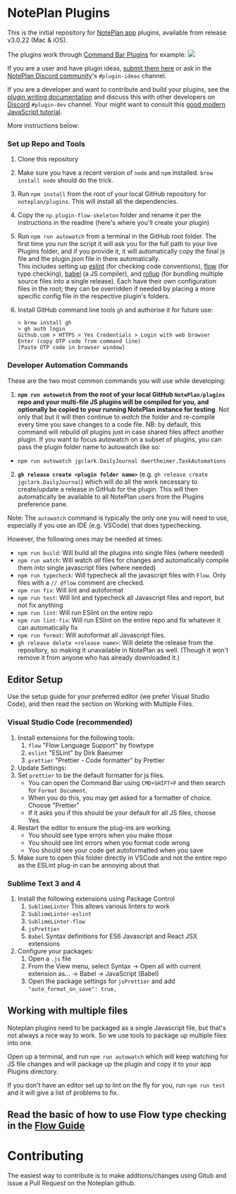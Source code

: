 # NotePlan Plugins

This is the initial repository for [NotePlan app](https://noteplan.co/) plugins, available from release v3.0.22 (Mac & iOS).

The plugins work through [Command Bar Plugins](https://help.noteplan.co/article/65-commandbar-plugins)
for example:
![](https://d33v4339jhl8k0.cloudfront.net/docs/assets/6081f7f4c9133261f23f4b41/images/608c5886f8c0ef2d98df845c/file-fLVrMGjoZr.png)

If you are a user and have plugin ideas, [submit them here](https://feedback.noteplan.co/plugins-scripting) or ask in the [NotePlan Discord community](https://discord.gg/D4268MT)'s `#plugin-ideas` channel.

If you are a developer and want to contribute and build your plugins, see the [plugin writing documentation](https://help.noteplan.co/article/67-create-command-bar-plugins) and discuss this with other developers on [Discord](https://discord.gg/D4268MT) `#plugin-dev` channel.  Your might want to consult this [good modern JavaScript tutorial](https://javascript.info/).

More instructions below:
### Set up Repo and Tools

1. Clone this repository
2.  Make sure you have a recent version of `node` and `npm` installed. `brew install node` should do the trick.
3.  Run `npm install` from the root of your local GitHub repository for `noteplan/plugins`. This will install all the dependencies.
3. Copy the `np.plugin-flow-skeleton` folder and rename it per the instructions in the readme (here's where you'll create your plugin)
4.  Run `npm run autowatch` from a terminal in the GitHub root folder. The first time you run the script it will ask you for the full path to your live Plugins folder, and if you provide it, it will automatically copy the final js file and the plugin.json file in there automatically.<br />
   This includes setting up [eslint](https://eslint.org/) (for checking code conventions), [flow](https://flow.org/) (for type checking), [babel](https://babeljs.io/) (a JS compiler), and [rollup](https://rollupjs.org/guide/en/) (for bundling multiple source files into a single release).  Each have their own configuration files in the root; they can be overridden if needed by placing a more specific config file in the respective plugin's folders.

5. Install GitHub command line tools `gh` and authorise it for future use:
   ```
   > brew install gh
   > gh auth login
   Github.com > HTTPS > Yes Credentials > Login with web browser
   Enter (copy OTP code from command line)
   [Paste OTP code in browser window]
   ```

### Developer Automation Commands

These are the two most common commands you will use while developing:

1. **`npm run autowatch` from the root of your local GitHub `NotePlan/plugins` repo and your multi-file JS plugins will be compiled for you, and optionally be copied to your running NotePlan instance for testing**.  Not only that but it will then continue to _watch_ the folder and re-compile every time you save changes to a code file. NB: by default, this command will rebuild _all_ plugins just in case shared files affect another plugin. If you want to focus autowatch on a subset of plugins, you can pass the plugin folder name to autowatch like so:

- `npm run autowatch jgclark.DailyJournal dwertheimer.TaskAutomations`

2. **`gh release create <plugin folder name>`** (e.g. `gh release create jgclark.DailyJournal`) which will do all the work necessary to create/update a release in GitHub for the plugin. This will then automatically be available to all NotePlan users from the Plugins preference pane.

Note: The `autowatch` command is typically the only one you will need to use, especially if you use an IDE (e.g. VSCode) that does typechecking.

However, the following ones may be needed at times:
- `npm run build`: Will build all the plugins into single files (where needed)
- `npm run watch`: Will watch *all* files for changes and automatically compile them into single javascript files (where needed)
- `npm run typecheck`: Will typecheck all the javascript files with `Flow`. Only files with a `// @flow` comment are checked.
- `npm run fix`: Will lint and autoformat
- `npm run test`: Will lint and typecheck all Javascript files and report, but not fix anything
- `npm run lint`: Will run ESlint on the entire repo
- `npm run lint-fix`: Will run ESlint on the entire repo and fix whatever it can automatically fix
- `npm run format`: Will autoformat all Javascript files.
- `gh release delete <release name>`: Will delete the release from the repository, so making it unavailable in NotePlan as well. (Though it won't remove it from anyone who has already downloaded it.)
## Editor Setup

Use the setup guide for your preferred editor (we prefer Visual Studio Code), and then read the section on Working with Multiple Files.

### Visual Studio Code (recommended)

1. Install extensions for the following tools:
   1. `flow` "Flow Language Support" by flowtype
   2. `eslint` "ESLint" by Dirk Baeumer
   3. `prettier` "Prettier - Code formatter" by Prettier
2. Update Settings:
3. Set `prettier` to be the default formatter for js files.
   - You can open the Command Bar using `CMD+SHIFT+P` and then search for `Format Document`.
   - When you do this, you may get asked for a formatter of choice. Choose "Prettier"
   - If it asks you if this should be your default for all JS files, choose Yes.
4. Restart the editor to ensure the plug-ins are working.
   - You should see type errors when you make those
   - You should see lint errors when you format code wrong
   - You should see your code get autoformatted when you save
5. Make sure to open this folder directly in VSCode and not the entire repo as the ESLint plug-in can be annoying about that

### Sublime Text 3 and 4

1. Install the following extensions using Package Control
   1. `SublimeLinter` This allows various linters to work
   2. `SublimeLinter-eslint`
   3. `SublimeLinter-flow`
   4. `jsPrettier`
   5. `Babel` Syntax definitions for ES6 Javascript and React JSX extensions
2. Configure your packages:
   1. Open a `.js` file
   2. From the View menu, select Syntax → Open all with current extension as… → Babel → JavaScript (Babel)
   3. Open the package settings for `jsPrettier` and add `"auto_format_on_save": true,`

## Working with multiple files

Noteplan plugins need to be packaged as a single Javascript file, but that's not always a nice way to work.
So we use tools to package up multiple files into one.

Open up a terminal, and run `npm run autowatch` which will keep watching for JS file changes and will package up the plugin and copy it to your app Plugins directory.

If you don't have an editor set up to lint on the fly for you, run `npm run test` and it will give a list of problems to fix.

## Read the basic of how to use Flow type checking in the [Flow Guide](https://github.com/NotePlan/plugins/blob/main/Flow_Guide.md)

# Contributing

The easiest way to contribute is to make addtions/changes using Gitub and issue a Pull Request on the Noteplan github.
